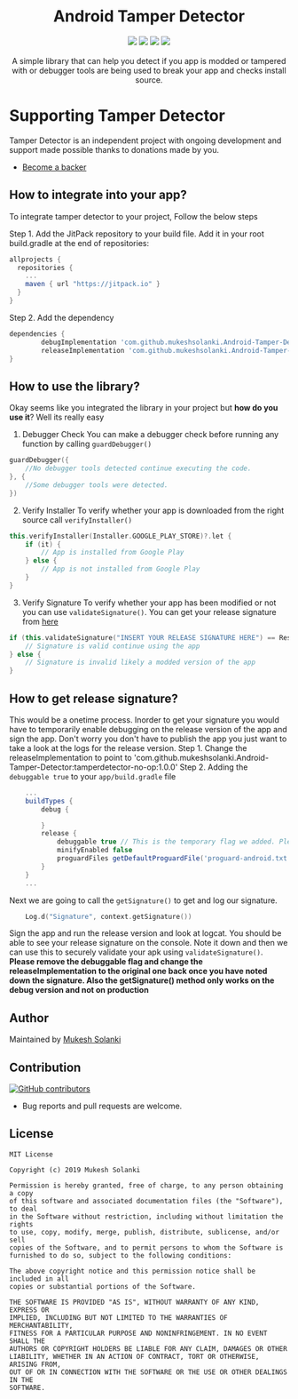 <h1 align="center">Android Tamper Detector</h1>
<p align="center">
  <a href="https://jitpack.io/#mukeshsolanki/Android-Tamper-Detector"> <img src="https://jitpack.io/v/mukeshsolanki/Android-Tamper-Detector/month.svg" /></a>
  <a href="https://jitpack.io/#mukeshsolanki/Android-Tamper-Detector"> <img src="https://jitpack.io/v/mukeshsolanki/Android-Tamper-Detector.svg" /></a>
  <a href="https://github.com/mukeshsolanki/Android-Tamper-Detector/actions"> <img src="https://github.com/mukeshsolanki/Android-Tamper-Detector/workflows/Build/badge.svg" /></a>
  <a href="https://opensource.org/licenses/MIT"><img src="https://img.shields.io/badge/License-MIT-blue.svg"/></a>
  <br /><br />
    A simple library that can help you detect if you app is modded or tampered with or debugger tools are being used to break your app and checks install source.
</p>

# Supporting Tamper Detector

Tamper Detector is an independent project with ongoing development and support made possible thanks to donations made by you.
- [Become a backer](https://www.paypal.me/mukeshsolanki)

## How to integrate into your app?
To integrate tamper detector to your project, Follow the below steps

Step 1. Add the JitPack repository to your build file. Add it in your root build.gradle at the end of repositories:

```groovy
allprojects {
  repositories {
    ...
    maven { url "https://jitpack.io" }
  }
}
```
Step 2. Add the dependency
```groovy
dependencies {
        debugImplementation 'com.github.mukeshsolanki.Android-Tamper-Detector:tamperdetector-no-op:1.0.0'
        releaseImplementation 'com.github.mukeshsolanki.Android-Tamper-Detector:tamperdetector:1.0.0'
}
```

## How to use the library?
Okay seems like you integrated the library in your project but **how do you use it**? Well its really easy
1. Debugger Check
You can make a debugger check before running any function by calling `guardDebugger()`
```kotlin
guardDebugger({
    //No debugger tools detected continue executing the code.
}, {
    //Some debugger tools were detected.
})
```

2. Verify Installer
To verify whether your app is downloaded from the right source call `verifyInstaller()`
```kotlin
this.verifyInstaller(Installer.GOOGLE_PLAY_STORE)?.let {
    if (it) {
        // App is installed from Google Play
    } else {
        // App is not installed from Google Play
    }
}
```

3. Verify Signature
To verify whether your app has been modified or not you can use `validateSignature()`. You can get your release signature from [here](#how-to-get-release-signature?)
```kotlin
if (this.validateSignature("INSERT YOUR RELEASE SIGNATURE HERE") == Result.VALID) {
    // Signature is valid continue using the app
} else {
    // Signature is invalid likely a modded version of the app
}
```

## How to get release signature?
This would be a onetime process. Inorder to get your signature you would have to temporarily enable debugging on the release version of the app and sign the app. Don't worry you don't have to publish the app you just want to take a look at the logs for the release version.
Step 1. Change the releaseImplementation to point to 'com.github.mukeshsolanki.Android-Tamper-Detector:tamperdetector-no-op:1.0.0'
Step 2. Adding the `debuggable true` to your `app/build.gradle` file
```groovy
    ...
    buildTypes {
        debug {

        }
        release {
            debuggable true // This is the temporary flag we added. Please remove this once you have got the signature
            minifyEnabled false
            proguardFiles getDefaultProguardFile('proguard-android.txt'), 'proguard-rules.pro'
        }
    }
    ...
```
Next we are going to call the `getSignature()` to get and log our signature.
```Kotlin
    Log.d("Signature", context.getSignature())
```
Sign the app and run the release version and look at logcat. You should be able to see your release signature on the console. Note it down and then we can use this to securely validate your apk using `validateSignature()`.
**Please remove the debuggable flag and change the releaseImplementation to the original one back once you have noted down the signature. Also the getSignature() method only works on the debug version and not on production**

## Author
Maintained by [Mukesh Solanki](https://www.github.com/mukeshsolanki)

## Contribution
[![GitHub contributors](https://img.shields.io/github/contributors/mukeshsolanki/Android-Tamper-Detector.svg)](https://github.com/mukeshsolanki/Android-Tamper-Detector/graphs/contributors)

* Bug reports and pull requests are welcome.

## License
```
MIT License

Copyright (c) 2019 Mukesh Solanki

Permission is hereby granted, free of charge, to any person obtaining a copy
of this software and associated documentation files (the "Software"), to deal
in the Software without restriction, including without limitation the rights
to use, copy, modify, merge, publish, distribute, sublicense, and/or sell
copies of the Software, and to permit persons to whom the Software is
furnished to do so, subject to the following conditions:

The above copyright notice and this permission notice shall be included in all
copies or substantial portions of the Software.

THE SOFTWARE IS PROVIDED "AS IS", WITHOUT WARRANTY OF ANY KIND, EXPRESS OR
IMPLIED, INCLUDING BUT NOT LIMITED TO THE WARRANTIES OF MERCHANTABILITY,
FITNESS FOR A PARTICULAR PURPOSE AND NONINFRINGEMENT. IN NO EVENT SHALL THE
AUTHORS OR COPYRIGHT HOLDERS BE LIABLE FOR ANY CLAIM, DAMAGES OR OTHER
LIABILITY, WHETHER IN AN ACTION OF CONTRACT, TORT OR OTHERWISE, ARISING FROM,
OUT OF OR IN CONNECTION WITH THE SOFTWARE OR THE USE OR OTHER DEALINGS IN THE
SOFTWARE.
```